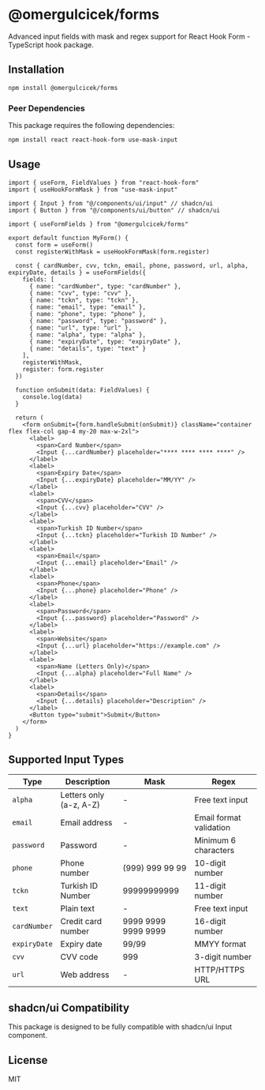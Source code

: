 # @omergulcicek/forms

Advanced input fields with mask and regex support for React Hook Form - TypeScript hook package.

## Installation

```bash
npm install @omergulcicek/forms
```

### Peer Dependencies

This package requires the following dependencies:

```bash
npm install react react-hook-form use-mask-input
```

## Usage

```tsx
import { useForm, FieldValues } from "react-hook-form"
import { useHookFormMask } from "use-mask-input"

import { Input } from "@/components/ui/input" // shadcn/ui
import { Button } from "@/components/ui/button" // shadcn/ui

import { useFormFields } from "@omergulcicek/forms"

export default function MyForm() {
  const form = useForm()
  const registerWithMask = useHookFormMask(form.register)

  const { cardNumber, cvv, tckn, email, phone, password, url, alpha, expiryDate, details } = useFormFields({
    fields: [
      { name: "cardNumber", type: "cardNumber" },
      { name: "cvv", type: "cvv" },
      { name: "tckn", type: "tckn" },
      { name: "email", type: "email" },
      { name: "phone", type: "phone" },
      { name: "password", type: "password" },
      { name: "url", type: "url" },
      { name: "alpha", type: "alpha" },
      { name: "expiryDate", type: "expiryDate" },
      { name: "details", type: "text" }
    ],
    registerWithMask,
    register: form.register
  })

  function onSubmit(data: FieldValues) {
    console.log(data)
  }

  return (
    <form onSubmit={form.handleSubmit(onSubmit)} className="container flex flex-col gap-4 my-20 max-w-2xl">
      <label>
        <span>Card Number</span>
        <Input {...cardNumber} placeholder="**** **** **** ****" />
      </label>
      <label>
        <span>Expiry Date</span>
        <Input {...expiryDate} placeholder="MM/YY" />
      </label>
      <label>
        <span>CVV</span>
        <Input {...cvv} placeholder="CVV" />
      </label>
      <label>
        <span>Turkish ID Number</span>
        <Input {...tckn} placeholder="Turkish ID Number" />
      </label>
      <label>
        <span>Email</span>
        <Input {...email} placeholder="Email" />
      </label>
      <label>
        <span>Phone</span>
        <Input {...phone} placeholder="Phone" />
      </label>
      <label>
        <span>Password</span>
        <Input {...password} placeholder="Password" />
      </label>
      <label>
        <span>Website</span>
        <Input {...url} placeholder="https://example.com" />
      </label>
      <label>
        <span>Name (Letters Only)</span>
        <Input {...alpha} placeholder="Full Name" />
      </label>
      <label>
        <span>Details</span>
        <Input {...details} placeholder="Description" />
      </label>
      <Button type="submit">Submit</Button>
    </form>
  )
}
```

## Supported Input Types

| Type | Description | Mask | Regex |
|------|-------------|------|-------|
| `alpha` | Letters only (a-z, A-Z) | - | Free text input |
| `email` | Email address | - | Email format validation |
| `password` | Password | - | Minimum 6 characters |
| `phone` | Phone number | (999) 999 99 99 | 10-digit number |
| `tckn` | Turkish ID Number | 99999999999 | 11-digit number |
| `text` | Plain text | - | Free text input |
| `cardNumber` | Credit card number | 9999 9999 9999 9999 | 16-digit number |
| `expiryDate` | Expiry date | 99/99 | MMYY format |
| `cvv` | CVV code | 999 | 3-digit number |
| `url` | Web address | - | HTTP/HTTPS URL |

## shadcn/ui Compatibility

This package is designed to be fully compatible with shadcn/ui Input component.

## License

MIT
